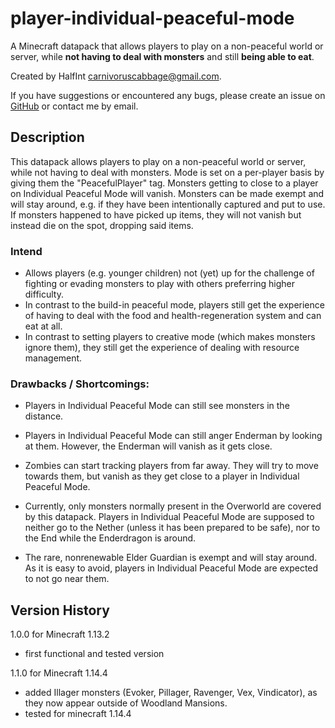 # player-individual-peaceful-mode
A Minecraft datapack that allows players to play on a non-peaceful world or server, while **not having to deal with monsters** and still **being able to eat**.

Created by HalfInt <carnivoruscabbage@gmail.com>.

If you have suggestions or encountered any bugs, please create an issue on [GitHub](https://github.com/HalfInt/player-individual-peaceful-mode/issues) or contact me by email.

## Description
This datapack allows players to play on a non-peaceful world or server, while not having to deal with monsters. Mode is set on a per-player basis by giving them the "PeacefulPlayer" tag. Monsters getting to close to a player on Individual Peaceful Mode will vanish. Monsters can be made exempt and will stay around, e.g. if they have been intentionally captured and put to use. If monsters happened to have picked up items, they will not vanish but instead die on the spot, dropping said items.

### Intend
- Allows players (e.g. younger children) not (yet) up for the challenge of fighting or evading monsters to play with others preferring higher difficulty.
- In contrast to the build-in peaceful mode, players still get the experience of having to deal with the food and health-regeneration system and can eat at all.
- In contrast to setting players to creative mode (which makes monsters ignore them), they still get the experience of dealing with resource management.

### Drawbacks / Shortcomings:
- Players in Individual Peaceful Mode can still see monsters in the distance.
- Players in Individual Peaceful Mode can still anger Enderman by looking at them. However, the Enderman will vanish as it gets close.
- Zombies can start tracking players from far away. They will try to move towards them, but vanish as they get close to a player in Individual Peaceful Mode.

- Currently, only monsters normally present in the Overworld are covered by this datapack. Players in Individual Peaceful Mode are supposed to neither go to the Nether (unless it has been prepared to be safe), nor to the End while the Enderdragon is around.
- The rare, nonrenewable Elder Guardian is exempt and will stay around. As it is easy to avoid, players in Individual Peaceful Mode are expected to not go near them.

## Version History
1.0.0 for Minecraft 1.13.2
- first functional and tested version

1.1.0 for Minecraft 1.14.4
- added Illager monsters (Evoker, Pillager, Ravenger, Vex, Vindicator), as they now appear outside of Woodland Mansions.
- tested for minecraft 1.14.4
